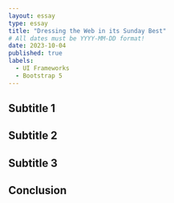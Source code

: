 ```yaml
---
layout: essay
type: essay
title: "Dressing the Web in its Sunday Best"
# All dates must be YYYY-MM-DD format!
date: 2023-10-04
published: true
labels:
  - UI Frameworks
  - Bootstrap 5
---
```


<style>
  /* Define CSS styles for paragraphs */
  p {
    text-indent: 20px; /* Indent the paragraphs */
    margin-bottom: 15px; /* Add spacing between paragraphs */
  }
</style>


## Subtitle 1
<p></p>

## Subtitle 2
<p></p>

## Subtitle 3
<p></p>
  
## Conclusion
<p></p>

